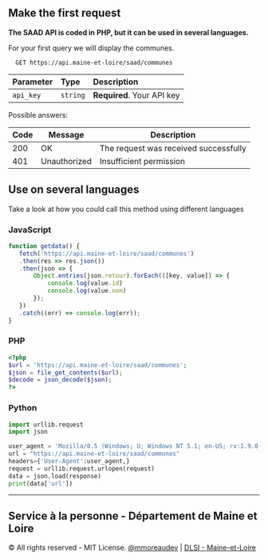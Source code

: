 ## Make the first request

**The SAAD API is coded in PHP, but it can be used in several languages.**

For your first query we will display the communes.

```http
  GET https://api.maine-et-loire/saad/communes
```

| Parameter | Type     | Description                |
| :-------- | :------- | :------------------------- |
| `api_key` | `string` | **Required**. Your API key |

Possible answers:

Code|Message|Description
---|---|---
200|OK|The request was received successfully
401|Unauthorized|Insufficient permission

## Use on several languages

Take a look at how you could call this method using different languages

### JavaScript
 ```js
function getdata() {
    fetch('https://api.maine-et-loire/saad/communes')
    .then(res => res.json())
    .then(json => {
        Object.entries(json.retour).forEach(([key, value]) => {
            console.log(value.id)
            console.log(value.nom)           
        });   
    })
    .catch((err) => console.log(err));
}
```
### PHP
```php
<?php
$url = 'https://api.maine-et-loire/saad/communes';
$json = file_get_contents($url);
$decode = json_decode($json);
?>
```
### Python
```python
import urllib.request
import json

user_agent = 'Mozilla/0.5 (Windows; U; Windows NT 5.1; en-US; rv:1.9.0.7) Gecko/2009021910 Firefox/3.0.7'
url = "https://api.maine-et-loire/saad/communes"
headers={'User-Agent':user_agent,}
request = urllib.request.urlopen(request)
data = json.load(response)
print(data['url'])
```
---
## Service à la personne - Département de Maine et Loire

© All rights reserved - MIT License.
[@mmoreaudev](https://www.github.com/mmoreaudev) | [DLSI - Maine-et-Loire](https://maine-et-loire.fr)
